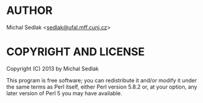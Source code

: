 # AUTHOR

Michal Sedlak &lt;sedlak@ufal.mff.cuni.cz>

# COPYRIGHT AND LICENSE

Copyright (C) 2013 by Michal Sedlak

This program is free software; you can redistribute it and/or modify
it under the same terms as Perl itself, either Perl version 5.8.2 or,
at your option, any later version of Perl 5 you may have available.
